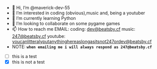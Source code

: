 - 👋 Hi, I’m @maverick-dev-55
- 👀 I’m interested in coding (obvious),music and, being a youtuber
- 🌱 I’m currently learning Python
- 💞️ I’m looking to collaborate on some pygame games
- 📫 How to reach me EMAIL: coding: dev@beatsby.cf music: 247@beatsby.cf youtube: youcanlitteralyputanythinghereaslongasitsnot247ordev@beatsby.cf
- NOTE: __```when emailing me i will always respond as 247@beatsby.cf```__
- [ ] this is a test
- [x] this is not a test
<!---
maverick-dev-55/maverick-dev-55 is a ✨ special ✨ repository because its `README.md` (this file) appears on your GitHub profile.
You can click the Preview link to take a look at your changes.
--->
